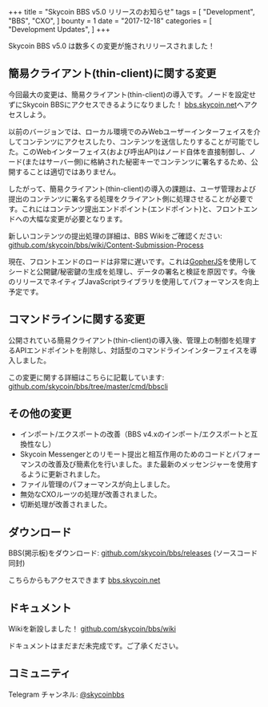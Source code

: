 +++
title = "Skycoin BBS v5.0 リリースのお知らせ"
tags = [
    "Development",
    "BBS",
    "CXO",
]
bounty = 1
date = "2017-12-18"
categories = [
    "Development Updates",
]
+++

Skycoin BBS v5.0 は数多くの変更が施されリリースされました！

## 簡易クライアント(thin-client)に関する変更

今回最大の変更は、簡易クライアント(thin-client)の導入です。ノードを設定せずにSkycoin BBSにアクセスできるようになりました！ [bbs.skycoin.net](http://bbs.skycoin.net)へアクセスしよう。

以前のバージョンでは、ローカル環境でのみWebユーザーインターフェイスを介してコンテンツにアクセスしたり、コンテンツを送信したりすることが可能でした。このWebインターフェイス(および呼出API)はノード自体を直接制御し、ノード(またはサーバー側)に格納された秘密キーでコンテンツに署名するため、公開することは適切ではありません。

したがって、簡易クライアント(thin-client)の導入の課題は、ユーザ管理および提出のコンテンツに署名する処理をクライアント側に処理させることが必要です。これにはコンテンツ提出エンドポイント(エンドポイント)と、フロントエンドへの大幅な変更が必要となります。

新しいコンテンツの提出処理の詳細は、BBS Wikiをご確認ください: [github.com/skycoin/bbs/wiki/Content-Submission-Process](https://github.com/skycoin/bbs/wiki/Content-Submission-Process)

現在、フロントエンドのロードは非常に遅いです。これは[GopherJS](https://github.com/gopherjs)を使用してシードと公開鍵/秘密鍵の生成を処理し、データの署名と検証を原因です。今後のリリースでネイティブJavaScriptライブラリを使用してパフォーマンスを向上予定です。

## コマンドラインに関する変更

公開されている簡易クライアント(thin-client)の導入後、管理上の制御を処理するAPIエンドポイントを削除し、対話型のコマンドラインインターフェイスを導入しました。

この変更に関する詳細はこちらに記載しています: [github.com/skycoin/bbs/tree/master/cmd/bbscli](https://github.com/skycoin/bbs/tree/master/cmd/bbscli)

## その他の変更

* インポート/エクスポートの改善（BBS v4.xのインポート/エクスポートと互換性なし）
* Skycoin Messengerとのリモート提出と相互作用のためのコードとパフォーマンスの改善及び簡素化を行いました。また最新のメッセンジャーを使用するように更新されました。
* ファイル管理のパフォーマンスが向上しました。
* 無効なCXOルーツの処理が改善されました。
* 切断処理が改善されました。

## ダウンロード

BBS(掲示板)をダウンロード: [github.com/skycoin/bbs/releases](https://github.com/skycoin/bbs/releases) (ソースコード同封)

こちらからもアクセスできます [bbs.skycoin.net](http://bbs.skycoin.net)

## ドキュメント

Wikiを新設しました！ [github.com/skycoin/bbs/wiki](https://github.com/skycoin/bbs/wiki)

ドキュメントはまだまだ未完成です。ご了承ください。

## コミュニティ

Telegram チャンネル: [@skycoinbbs](https://t.me/skycoinbbs)
